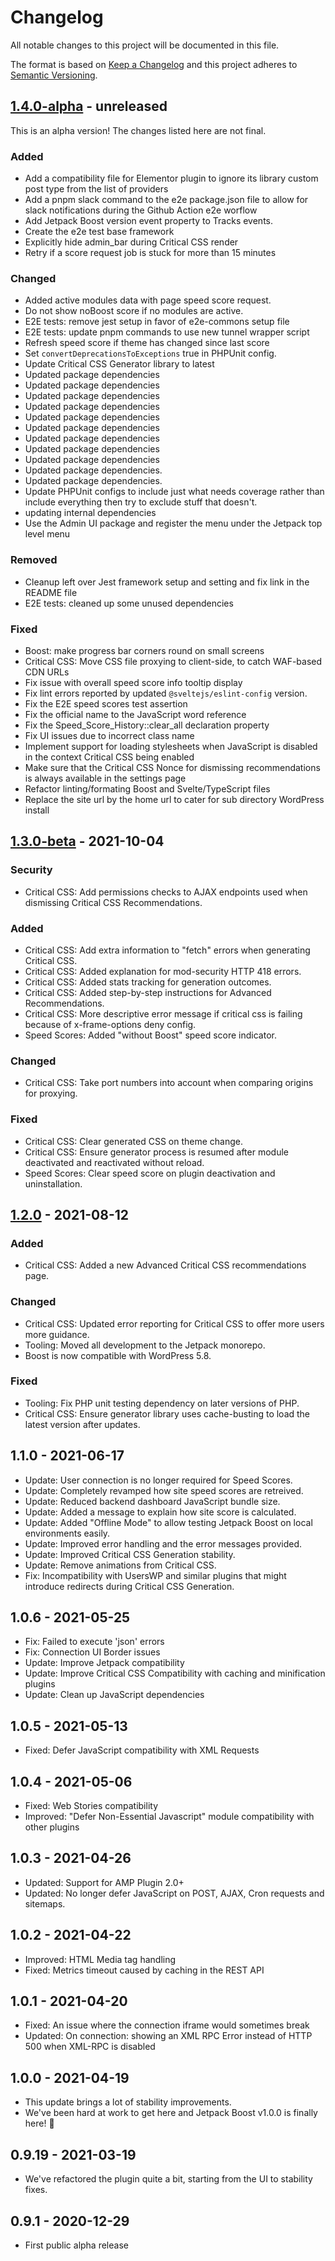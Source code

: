 # Changelog

All notable changes to this project will be documented in this file.

The format is based on [Keep a Changelog](https://keepachangelog.com/en/1.0.0/)
and this project adheres to [Semantic Versioning](https://semver.org/spec/v2.0.0.html).

## [1.4.0-alpha] - unreleased

This is an alpha version! The changes listed here are not final.

### Added
- Add a compatibility file for Elementor plugin to ignore its library custom post type from the list of providers
- Add a pnpm slack command to the e2e package.json file to allow for slack notifications during the Github Action e2e worflow
- Add Jetpack Boost version event property to Tracks events.
- Create the e2e test base framework
- Explicitly hide admin_bar during Critical CSS render
- Retry if a score request job is stuck for more than 15 minutes

### Changed
- Added active modules data with page speed score request.
- Do not show noBoost score if no modules are active.
- E2E tests: remove jest setup in favor of e2e-commons setup file
- E2E tests: update pnpm commands to use new tunnel wrapper script
- Refresh speed score if theme has changed since last score
- Set `convertDeprecationsToExceptions` true in PHPUnit config.
- Update Critical CSS Generator library to latest
- Updated package dependencies
- Updated package dependencies
- Updated package dependencies
- Updated package dependencies
- Updated package dependencies
- Updated package dependencies
- Updated package dependencies
- Updated package dependencies
- Updated package dependencies
- Updated package dependencies.
- Updated package dependencies.
- Update PHPUnit configs to include just what needs coverage rather than include everything then try to exclude stuff that doesn't.
- updating internal dependencies
- Use the Admin UI package and register the menu under the Jetpack top level menu

### Removed
- Cleanup left over Jest framework setup and setting and fix link in the README file
- E2E tests: cleaned up some unused dependencies

### Fixed
- Boost: make progress bar corners round on small screens
- Critical CSS: Move CSS file proxying to client-side, to catch WAF-based CDN URLs
- Fix issue with overall speed score info tooltip display
- Fix lint errors reported by updated `@sveltejs/eslint-config` version.
- Fix the E2E speed scores test assertion
- Fix the official name to the JavaScript word reference
- Fix the Speed_Score_History::clear_all declaration property
- Fix UI issues due to incorrect class name
- Implement support for loading stylesheets when JavaScript is disabled in the context Critical CSS being enabled
- Make sure that the Critical CSS Nonce for dismissing recommendations is always available in the settings page
- Refactor linting/formating Boost and Svelte/TypeScript files
- Replace the site url by the home url to cater for sub directory WordPress install

## [1.3.0-beta] - 2021-10-04
### Security
- Critical CSS: Add permissions checks to AJAX endpoints used when dismissing Critical CSS Recommendations.

### Added
- Critical CSS: Add extra information to "fetch" errors when generating Critical CSS.
- Critical CSS: Added explanation for mod-security HTTP 418 errors.
- Critical CSS: Added stats tracking for generation outcomes.
- Critical CSS: Added step-by-step instructions for Advanced Recommendations.
- Critical CSS: More descriptive error message if critical css is failing because of x-frame-options deny config.
- Speed Scores: Added "without Boost" speed score indicator.

### Changed
- Critical CSS: Take port numbers into account when comparing origins for proxying.

### Fixed
- Critical CSS: Clear generated CSS on theme change.
- Critical CSS: Ensure generator process is resumed after module deactivated and reactivated without reload.
- Speed Scores: Clear speed score on plugin deactivation and uninstallation.

## [1.2.0] - 2021-08-12
### Added
- Critical CSS: Added a new Advanced Critical CSS recommendations page.

### Changed
- Critical CSS: Updated error reporting for Critical CSS to offer more users more guidance.
- Tooling: Moved all development to the Jetpack monorepo.
- Boost is now compatible with WordPress 5.8.

### Fixed
- Tooling: Fix PHP unit testing dependency on later versions of PHP.
- Critical CSS: Ensure generator library uses cache-busting to load the latest version after updates.

## 1.1.0 - 2021-06-17

- Update: User connection is no longer required for Speed Scores.
- Update: Completely revamped how site speed scores are retreived.
- Update: Reduced backend dashboard JavaScript bundle size.
- Update: Added a message to explain how site score is calculated.
- Update: Added "Offline Mode" to allow testing Jetpack Boost on local environments easily.
- Update: Improved error handling and the error messages provided.
- Update: Improved Critical CSS Generation stability.
- Update: Remove animations from Critical CSS.
- Fix: Incompatibility with UsersWP and similar plugins that might introduce redirects during Critical CSS Generation.

## 1.0.6 - 2021-05-25

- Fix: Failed to execute 'json' errors
- Fix: Connection UI Border issues
- Update: Improve Jetpack compatibility
- Update: Improve Critical CSS Compatibility with caching and minification plugins
- Update: Clean up JavaScript dependencies

## 1.0.5 - 2021-05-13

- Fixed: Defer JavaScript compatibility with XML Requests

## 1.0.4 - 2021-05-06

- Fixed: Web Stories compatibility
- Improved: "Defer Non-Essential Javascript" module compatibility with other plugins

## 1.0.3 - 2021-04-26

- Updated: Support for AMP Plugin 2.0+
- Updated: No longer defer JavaScript on POST, AJAX, Cron requests and sitemaps.

## 1.0.2 - 2021-04-22

- Improved: HTML Media tag handling
- Fixed: Metrics timeout caused by caching in the REST API

## 1.0.1 - 2021-04-20

- Fixed: An issue where the connection iframe would sometimes break
- Updated: On connection: showing an XML RPC Error instead of HTTP 500 when XML-RPC is disabled

## 1.0.0 - 2021-04-19

- This update brings a lot of stability improvements.
- We've been hard at work to get here and Jetpack Boost v1.0.0 is finally here! 🎉

## 0.9.19 - 2021-03-19

- We've refactored the plugin quite a bit, starting from the UI to stability fixes.

## 0.9.1 - 2020-12-29

- First public alpha release

[1.4.0-alpha]: https://github.com/Automattic/jetpack-boost-production/compare/v1.3.0-beta...v1.4.0-alpha
[1.3.0-beta]: https://github.com/Automattic/jetpack-boost-production/compare/v1.2.0...v1.3.0-beta
[1.2.0]: https://github.com/Automattic/jetpack-boost-production/compare/v1.1.0...v1.2.0-beta
